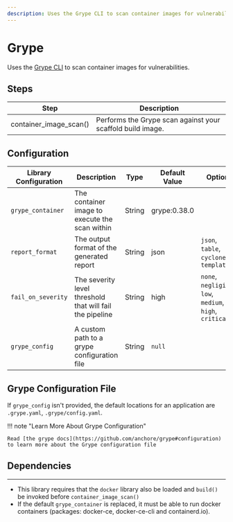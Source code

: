 ```yaml
---
description: Uses the Grype CLI to scan container images for vulnerabilities.
---
```


# Grype

Uses the [Grype CLI](https://github.com/anchore/grype) to scan container images for vulnerabilities.

## Steps

| Step                   | Description                                                |
|------------------------|------------------------------------------------------------|
| container_image_scan() | Performs the Grype scan against your scaffold build image. |

## Configuration

| Library Configuration | Description                                              | Type   | Default Value | Options                                           |
|-----------------------|----------------------------------------------------------|--------|---------------|---------------------------------------------------|
| `grype_container`     | The container image to execute the scan within           | String | grype:0.38.0  |                                                   |
| `report_format`       | The output format of the generated report                | String | json          | `json`, `table`, `cyclonedx`, `template`          |
| `fail_on_severity`    | The severity level threshold that will fail the pipeline | String | high          | `none`, `negligible`, `low`, `medium`, `high`, `critical` |
| `grype_config`        | A custom path to a grype configuration file              | String | `null`        |                                                   |

## Grype Configuration File

If `grype_config` isn't provided, the default locations for an application are `.grype.yaml`, `.grype/config.yaml`.

!!! note "Learn More About Grype Configuration"

    Read [the grype docs](https://github.com/anchore/grype#configuration) to learn more about the Grype configuration file

## Dependencies

---

* This library requires that the `docker` library also be loaded and `build()` be invoked before `container_image_scan()`
* If the default `grype_container` is replaced, it must be able to run docker containers (packages: docker-ce, docker-ce-cli and containerd.io).
